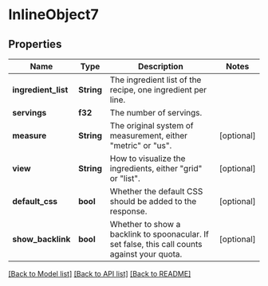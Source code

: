 # InlineObject7

## Properties

Name | Type | Description | Notes
------------ | ------------- | ------------- | -------------
**ingredient_list** | **String** | The ingredient list of the recipe, one ingredient per line. | 
**servings** | **f32** | The number of servings. | 
**measure** | **String** | The original system of measurement, either \"metric\" or \"us\". | [optional] 
**view** | **String** | How to visualize the ingredients, either \"grid\" or \"list\". | [optional] 
**default_css** | **bool** | Whether the default CSS should be added to the response. | [optional] 
**show_backlink** | **bool** | Whether to show a backlink to spoonacular. If set false, this call counts against your quota. | [optional] 

[[Back to Model list]](../README.md#documentation-for-models) [[Back to API list]](../README.md#documentation-for-api-endpoints) [[Back to README]](../README.md)


